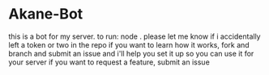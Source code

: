 # Akane-Bot
this is a bot for my server.
to run: node .
please let me know if i accidentally left a token or two in the repo 
if you want to learn how it works, fork and branch and submit an issue and i'll help you set it up so you can use it for your server
if you want to request a feature, submit an issue
